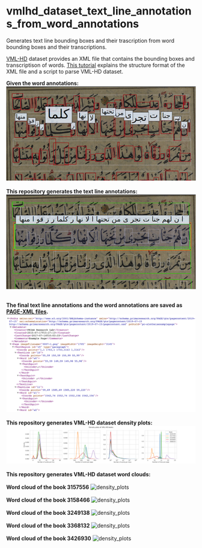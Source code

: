 # vmlhd_dataset_text_line_annotations_from_word_annotations
Generates text line bounding boxes and their trascription from word bounding boxes and their transcriptions.


[VML-HD](http://tc11.cvc.uab.es/datasets/VML-HD_1) dataset provides an XML file that contains the bounding boxes and transcriptison of words. [This tutorial](https://majeek.github.io/tutorials/vmlHD/) explains the structure format of the XML file and a script to parse VML-HD dataset.


**Given the word annotations:**
<br />
![word annotations](/md_images/word_annotations.png?raw=true)
<br />
<br />
**This repository generates the text line annotations:**
<br />
![text line annotations](/md_images/textline_annotations.png?raw=true)
<br />
<br />

**The final text line annotations and the word annotations are saved as [PAGE-XML files](https://github.com/PRImA-Research-Lab/PAGE-XML).**
<br />
![page-xml](/md_images/page-xml.png?raw=true)
<br />
<br />
**This repository generates VML-HD dataset density plots:**
<br />
![density_plots](all_density_horizontal.png?raw=true)
<br />
<br />
**This repository generates VML-HD dataset word clouds:**
<br />
<br />
**Word cloud of the book 3157556**
![density_plots](3157556_wordcloud.png.png?raw=true)
<br />
<br />
**Word cloud of the book 3158466**
![density_plots](3158466_wordcloud.png.png?raw=true)
<br />
<br />
**Word cloud of the book 3249138**
![density_plots](3249138_wordcloud.png.png?raw=true)
<br />
<br />
**Word cloud of the book 3368132**
![density_plots](3368132_wordcloud.png.png?raw=true)
<br />
<br />
**Word cloud of the book 3426930**
![density_plots](3426930_wordcloud.png.png?raw=true)
<br />
<br />








